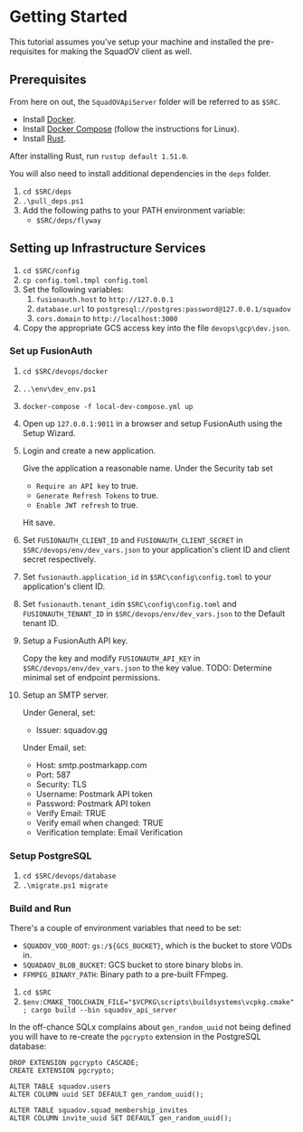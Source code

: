 # Getting Started

This tutorial assumes you've setup your machine and installed the pre-requisites for making the SquadOV client as well.

## Prerequisites

From here on out, the `SquadOVApiServer` folder will be referred to as `$SRC`.

* Install [Docker](https://docs.docker.com/docker-for-windows/wsl/).
* Install [Docker Compose](https://docs.docker.com/compose/install/) (follow the instructions for Linux).
* Install [Rust](https://www.rust-lang.org/tools/install).

After installing Rust, run `rustup default 1.51.0`.

You will also need to install additional dependencies in the `deps` folder.

1. `cd $SRC/deps`
2. `.\pull_deps.ps1`
3. Add the following paths to your PATH environment variable:
    * `$SRC/deps/flyway`

## Setting up Infrastructure Services

1. `cd $SRC/config`
2. `cp config.toml.tmpl config.toml`
3. Set the following variables:
   1. `fusionauth.host` to `http://127.0.0.1`
   2. `database.url` to `postgresql://postgres:password@127.0.0.1/squadov`
   3. `cors.domain` to `http://localhost:3000`
4. Copy the appropriate GCS access key into the file `devops\gcp\dev.json`.

### Set up FusionAuth

1. `cd $SRC/devops/docker`
2. `..\env\dev_env.ps1`
3. `docker-compose -f local-dev-compose.yml up`
4. Open up `127.0.0.1:9011` in a browser and setup FusionAuth using the Setup Wizard.
5. Login and create a new application.

    Give the application a reasonable name. Under the Security tab set

    * `Require an API key` to true.
    * `Generate Refresh Tokens` to true.
    * `Enable JWT refresh` to true.

    Hit save.
6. Set `FUSIONAUTH_CLIENT_ID` and `FUSIONAUTH_CLIENT_SECRET` in `$SRC/devops/env/dev_vars.json` to your application's client ID and client secret respectively.
7. Set `fusionauth.application_id` in `$SRC\config\config.toml` to your application's client ID.
8. Set `fusionauth.tenant_id`in `$SRC\config\config.toml` and `FUSIONAUTH_TENANT_ID` in `$SRC/devops/env/dev_vars.json` to the Default tenant ID.
9. Setup a FusionAuth API key.

    Copy the key and modify `FUSIONAUTH_API_KEY` in `$SRC/devops/env/dev_vars.json` to the key value.
    TODO: Determine minimal set of endpoint permissions.
10. Setup an SMTP server.

    Under General, set:
    * Issuer: squadov.gg

    Under Email, set:

    * Host: smtp.postmarkapp.com
    * Port: 587
    * Security: TLS
    * Username: Postmark API token
    * Password: Postmark API token
    * Verify Email: TRUE
    * Verify email when changed: TRUE
    * Verification template: Email Verification

### Setup PostgreSQL

1. `cd $SRC/devops/database`
2. `.\migrate.ps1 migrate`

### Build and Run

There's a couple of environment variables that need to be set:
* `SQUADOV_VOD_ROOT`: `gs:/${GCS_BUCKET}`, which is the bucket to store VODs in.
* `SQUADAOV_BLOB_BUCKET`: GCS bucket to store binary blobs in.
* `FFMPEG_BINARY_PATH`: Binary path to a pre-built FFmpeg.

1. `cd $SRC`
2. `$env:CMAKE_TOOLCHAIN_FILE="$VCPKG\scripts\buildsystems\vcpkg.cmake"; cargo build --bin squadov_api_server`

In the off-chance SQLx complains about `gen_random_uuid` not being defined you will have to re-create the `pgcrypto` extension in the PostgreSQL database:

```
DROP EXTENSION pgcrypto CASCADE;
CREATE EXTENSION pgcrypto;

ALTER TABLE squadov.users
ALTER COLUMN uuid SET DEFAULT gen_random_uuid();

ALTER TABLE squadov.squad_membership_invites
ALTER COLUMN invite_uuid SET DEFAULT gen_random_uuid();
```